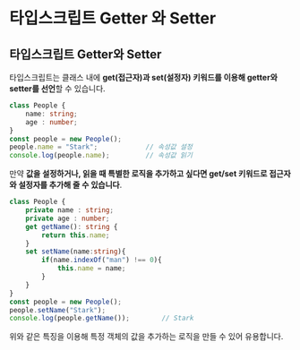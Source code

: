 # 타입스크립트 Getter 와 Setter

## 타입스크립트 Getter와 Setter

 타입스크립트는 클래스 내에 **get\(접근자\)과 set\(설정자\) 키워드를 이용해 getter와 setter를 선언**할 수 있습니다.

```typescript
class People {
    name: string;
    age : number;
}
const people = new People();
people.name = "Stark";            // 속성값 설정
console.log(people.name);         // 속성값 읽기 
```

 만약 **값을 설정하거나, 읽을 때 특별한 로직을 추가하고 싶다면 get/set 키워드로 접근자와 설정자를 추가해 줄 수 있습니다**.

```typescript
class People {
    private name : string;
    private age : number;
    get getName(): string {
        return this.name;
    }
    set setName(name:string){
        if(name.indexOf("man") !== 0){
            this.name = name;
        }
    }
}
const people = new People();
people.setName("Stark");
console.log(people.getName());        // Stark 
```

 위와 같은 특징을 이용해 특정 객체의 값을 추가하는 로직을 만들 수 있어 유용합니다. 

